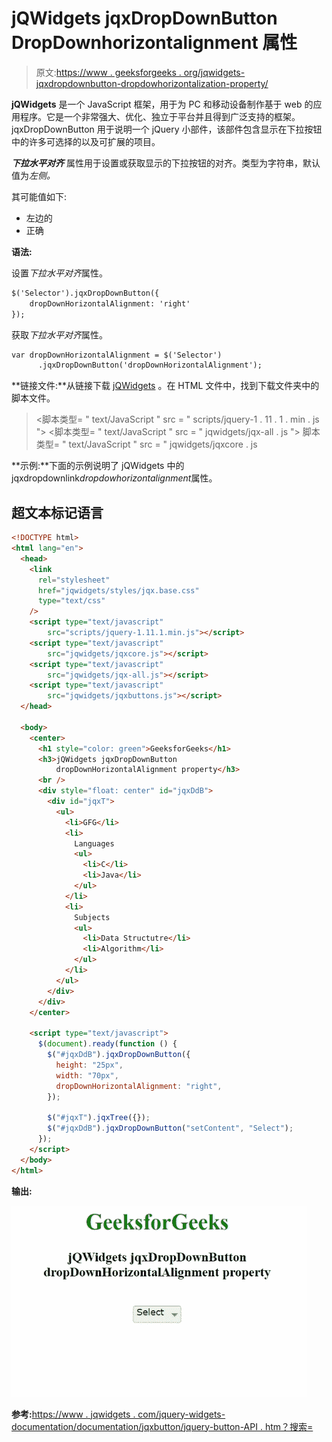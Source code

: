 # jQWidgets jqxDropDownButton DropDownhorizontalignment 属性

> 原文:[https://www . geeksforgeeks . org/jqwidgets-jqxdropdownbutton-dropdowhorizontalization-property/](https://www.geeksforgeeks.org/jqwidgets-jqxdropdownbutton-dropdownhorizontalalignment-property/)

**jQWidgets** 是一个 JavaScript 框架，用于为 PC 和移动设备制作基于 web 的应用程序。它是一个非常强大、优化、独立于平台并且得到广泛支持的框架。jqxDropDownButton 用于说明一个 jQuery 小部件，该部件包含显示在下拉按钮中的许多可选择的以及可扩展的项目。

***下拉水平对齐*** 属性用于设置或获取显示的下拉按钮的对齐。类型为字符串，默认值为*左侧。*

其可能值如下:

*   左边的
*   正确

**语法:**

设置*下拉水平对齐*属性。

```html
$('Selector').jqxDropDownButton({ 
    dropDownHorizontalAlignment: 'right'
}); 
```

获取*下拉水平对齐*属性。

```html
var dropDownHorizontalAlignment = $('Selector')
      .jqxDropDownButton('dropDownHorizontalAlignment');
```

**链接文件:**从链接下载 [jQWidgets](https://www.jqwidgets.com/download/) 。在 HTML 文件中，找到下载文件夹中的脚本文件。

> <link rel="”stylesheet”" href="”jqwidgets/styles/jqx.base.css”" type="”text/css”">
> <脚本类型= " text/JavaScript " src = " scripts/jquery-1 . 11 . 1 . min . js "></脚本>
> <脚本类型= " text/JavaScript " src = " jqwidgets/jqx-all . js "></脚本>
> 脚本类型= " text/JavaScript " src = " jqwidgets/jqxcore . js

**示例:**下面的示例说明了 jQWidgets 中的 jqxdropdownlink*dropdowhorizontalignment*属性。

## 超文本标记语言

```html
<!DOCTYPE html>
<html lang="en">
  <head>
    <link
      rel="stylesheet"
      href="jqwidgets/styles/jqx.base.css"
      type="text/css"
    />
    <script type="text/javascript" 
        src="scripts/jquery-1.11.1.min.js"></script>
    <script type="text/javascript" 
        src="jqwidgets/jqxcore.js"></script>
    <script type="text/javascript" 
        src="jqwidgets/jqx-all.js"></script>
    <script type="text/javascript" 
        src="jqwidgets/jqxbuttons.js"></script>
  </head>

  <body>
    <center>
      <h1 style="color: green">GeeksforGeeks</h1>
      <h3>jQWidgets jqxDropDownButton 
          dropDownHorizontalAlignment property</h3>
      <br />
      <div style="float: center" id="jqxDdB">
        <div id="jqxT">
          <ul>
            <li>GFG</li>
            <li>
              Languages
              <ul>
                <li>C</li>
                <li>Java</li>
              </ul>
            </li>
            <li>
              Subjects
              <ul>
                <li>Data Structutre</li>
                <li>Algorithm</li>
              </ul>
            </li>
          </ul>
        </div>
      </div>
    </center>

    <script type="text/javascript">
      $(document).ready(function () {
        $("#jqxDdB").jqxDropDownButton({
          height: "25px",
          width: "70px",
          dropDownHorizontalAlignment: "right",
        });

        $("#jqxT").jqxTree({});
        $("#jqxDdB").jqxDropDownButton("setContent", "Select");
      });
    </script>
  </body>
</html>
```

**输出:**

![](img/6e562f9cc635a531b7e2ac1a203b58e6.png)

**参考:**[https://www . jqwidgets . com/jquery-widgets-documentation/documentation/jqxbutton/jquery-button-API . htm？搜索=](https://www.jqwidgets.com/jquery-widgets-documentation/documentation/jqxbutton/jquery-button-api.htm?search=)